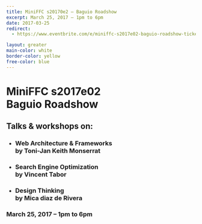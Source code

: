 ```yaml
---
title: MiniFFC s20170e2 – Baguio Roadshow
excerpt: March 25, 2017 – 1pm to 6pm
date: 2017-03-25
redirect:
  - https://www.eventbrite.com/e/miniffc-s2017e02-baguio-roadshow-tickets-30447754052

layout: greater
main-color: white
border-color: yellow
free-color: blue
---
```


# MiniFFC s2017e02 <br> Baguio Roadshow 

## Talks & workshops on:
- 
    ### Web Architecture & Frameworks <br> by Toni-Jan Keith Monserrat  
- 
    ### Search Engine Optimization <br> by Vincent Tabor 
- 
    ### Design Thinking  <br> by Mica diaz de Rivera 

### March 25, 2017 – 1pm to 6pm